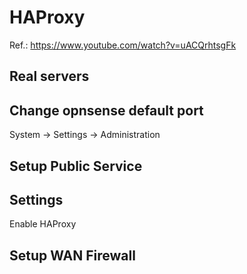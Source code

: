 # HAProxy
Ref.: https://www.youtube.com/watch?v=uACQrhtsgFk

## Real servers

## Change opnsense default port
System -> Settings -> Administration

## Setup Public Service

## Settings
Enable HAProxy

## Setup WAN Firewall

